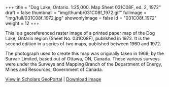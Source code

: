 +++
title = "Dog Lake, Ontario. 1:25,000. Map Sheet 031C08F, ed. 2, 1972"
draft = false
thumbnail = "img/thumb/031C08f_1972.gif"
fullimage = "img/full/031C08f_1972.jpg"
showonlyimage = false
id = "031C08f_1972"
weight = 12
+++

This is a georeferenced raster image of a printed paper map of the Dog Lake, Ontario region (Sheet No. 031C08F), published in 1972. It is the second edition in a series of two maps, published between 1960 and 1972.
<!--more-->

The photograph used to create this map was originally taken in 1969, by the Survair Limited, based out of Ottawa, ON, Canada. These various surveys were under the Surveys and Mapping Branch of the Department of Energy, Mines and Resources, Government of Canada.

[View in Scholars GeoPortal](http://geo.scholarsportal.info/#r/details/_uri@=HTDP25K031C08f_1972TIFF&_add:true) | [Download image](https://ocul.on.ca/topomaps/map-images/HTDP25K031C08f_1972TIFF.jpg)